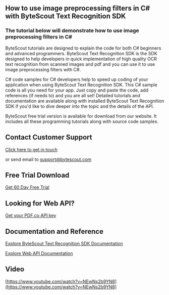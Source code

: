 ## How to use image preprocessing filters in C# with ByteScout Text Recognition SDK

### The tutorial below will demonstrate how to use image preprocessing filters in C#

ByteScout tutorials are designed to explain the code for both C# beginners and advanced programmers. ByteScout Text Recognition SDK is the SDK designed to help developers in quick implementation of high quality OCR text recognition from scanned images and pdf and you can use it to use image preprocessing filters with C#.

C# code samples for C# developers help to speed up coding of your application when using ByteScout Text Recognition SDK. This C# sample code is all you need for your app. Just copy and paste the code, add references (if needs to) and you are all set! Detailed tutorials and documentation are available along with installed ByteScout Text Recognition SDK if you'd like to dive deeper into the topic and the details of the API.

ByteScout free trial version is available for download from our website. It includes all these programming tutorials along with source code samples.

## Contact Customer Support

[Click here to get in touch](https://bytescout.zendesk.com/hc/en-us/requests/new?subject=ByteScout%20Text%20Recognition%20SDK%20Question)

or send email to [support@bytescout.com](mailto:support@bytescout.com?subject=ByteScout%20Text%20Recognition%20SDK%20Question) 

## Free Trial Download

[Get 60 Day Free Trial](https://bytescout.com/download/web-installer?utm_source=github-readme)

## Looking for Web API? 

[Get your PDF.co API key](https://pdf.co/documentation/api?utm_source=github-readme)

## Documentation and Reference

[Explore ByteScout Text Recognition SDK Documentation](https://bytescout.com/documentation/index.html?utm_source=github-readme)

[Explore Web API Documentation](https://pdf.co/documentation/api?utm_source=github-readme)

## Video

[https://www.youtube.com/watch?v=NEwNs2b9YN8](https://www.youtube.com/watch?v=NEwNs2b9YN8)